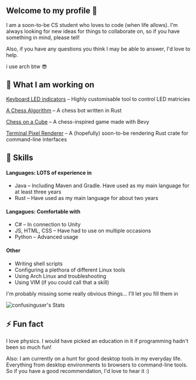 ## Welcome to my profile 👋
I am a soon-to-be CS student who loves to code (when life allows). I'm always looking for new ideas for things to collaborate on, so if you have something in mind, please tell!

Also, if you have any questions you think I may be able to answer, I'd love to help.

i use arch btw 😎

## 🔭 What I am working on
[Keyboard LED indicators](https://github.com/confusinguser/keyboard-indicators) – Highly customisable tool to control LED matricies

[A Chess Algorithm](https://github.com/confusinguser/chess-algorithm-development) – A chess bot written in Rust

[Chess on a Cube](https://github.com/confusinguser/chess-on-a-cube) – A chess-inspired game made with Bevy

[Terminal Pixel Renderer](https://github.com/confusinguser/terminal-pixel-renderer) – A (hopefully) soon-to-be rendering Rust crate for command-line interfaces
## 🧰 Skills

#### Languages: LOTS of experience in
* Java – Including Maven and Gradle. Have used as my main language for at least three years
* Rust – Have used as my main language for about two years

#### Langagues: Comfortable with
* C# – In connection to Unity
* JS, HTML, CSS – Have had to use on multiple occasions
* Python – Advanced usage

#### Other
* Writing shell scripts
* Configuring a plethora of different Linux tools
* Using Arch Linux and troubleshooting
* Using VIM (if you could call that a skill)

I'm probably missing some really obvious things... I'll let you fill them in

![confusinguser's Stats](https://github-readme-stats.vercel.app/api?username=confusinguser&theme=vue-dark&show_icons=true&hide_border=true&count_private=true)
## ⚡️ Fun fact
I love physics. I would have picked an education in it if programming hadn't been so much fun!

Also: I am currently on a hunt for good desktop tools in my everyday life. Everything from desktop environments to browsers to command-line tools. So if you have a good recommendation, I'd love to hear it :)
